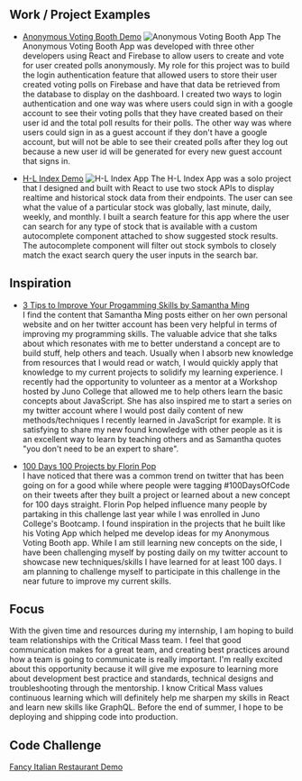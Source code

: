 ## Work / Project Examples
* [Anonymous Voting Booth Demo](https://anonvotingbooth.github.io/anonymousVotingBooth/)
![Anonymous Voting Booth App](https://i.imgur.com/lfeXdzp.jpg)
The Anonymous Voting Booth App was developed with three other developers using React and Firebase to allow users to create and vote for user created polls anonymously. My role for this project was to build the login authentication feature that allowed users to store their user created voting polls on Firebase and have that data be retrieved from the database to display on the dashboard. I created two ways to login authentication and one way was where users could sign in with a google account to see their voting polls that they have created based on their user id and the total poll results for their polls. The other way was where users could sign in as a guest account if they don't have a google account, but will not be able to see their created polls after they log out because a new user id will be generated for every new guest account that signs in. 

* [H-L Index Demo](https://dangvincent.github.io/vincent-dang-project-five/)
![H-L Index App](https://i.imgur.com/HALrM3O.jpg)
The H-L Index App was a solo project that I designed and built with React to use two stock APIs to display realtime and historical stock data from their endpoints. The user can see what the value of a particular stock was globally, last minute, daily, weekly, and monthly. I built a search feature for this app where the user can search for any type of stock that is available with a custom autocomplete component attached to show suggested stock results. The autocomplete component will filter out stock symbols to closely match the exact search query the user inputs in the search bar. 

## Inspiration
* [3 Tips to Improve Your Progamming Skills by Samantha Ming](https://www.samanthaming.com/blog/3-tips-to-improve-your-programming-skills/)\
I find the content that Samantha Ming posts either on her own personal website and on her twitter account has been very helpful in terms of improving my programming skills. The valuable advice that she talks about which resonates with me to better understand a concept are to build stuff, help others and teach. Usually when I absorb new knowledge from resources that I would read or watch, I would quickly apply that knowledge to my current projects to solidify my learning experience. I recently had the opportunity to volunteer as a mentor at a Workshop hosted by Juno College that allowed me to help others learn the basic concepts about JavaScript. She has also inspired me to start a series on my twitter account where I would post daily content of new methods/techniques I recently learned in JavaScript for example. It is satisfying to share my new found knowledge with other people as it is an excellent way to learn by teaching others and as Samantha quotes "you don't need to be an expert to share". 

* [100 Days 100 Projects by Florin Pop](https://www.florin-pop.com/blog/2019/09/100-days-100-projects/)\
I have noticed that there was a common trend on twitter that has been going on for a good while where people were tagging #100DaysOfCode on their tweets after they built a project or learned about a new concept for 100 days straight. Florin Pop helped influence many people by partaking in this challenge last year while I was enrolled in Juno College's Bootcamp. I found inspiration in the projects that he built like his Voting App which helped me develop ideas for my Anonymous Voting Booth app. While I am still learning new concepts on the side, I have been challenging myself by posting daily on my twitter account to showcase new techniques/skills I have learned for at least 100 days. I am planning to challenge myself to participate in this challenge in the near future to improve my current skills.    

## Focus
With the given time and resources during my internship, I am hoping to build team relationships with the Critical Mass team. I feel that good communication makes for a great team, and creating best practices around how a team is going to communicate is really important. I'm really excited about this opportunity because it will give me exposure to learning more about development best practice and standards, technical designs and troubleshooting through the mentorship. I know Critical Mass values continuous learning which will definitely help me sharpen my skills in React and learn new skills like GraphQL. Before the end of summer, I hope to be deploying and shipping code into production.

## Code Challenge
[Fancy Italian Restaurant Demo](https://codesandbox.io/s/2020-internship-exercise-menu-xez77)
